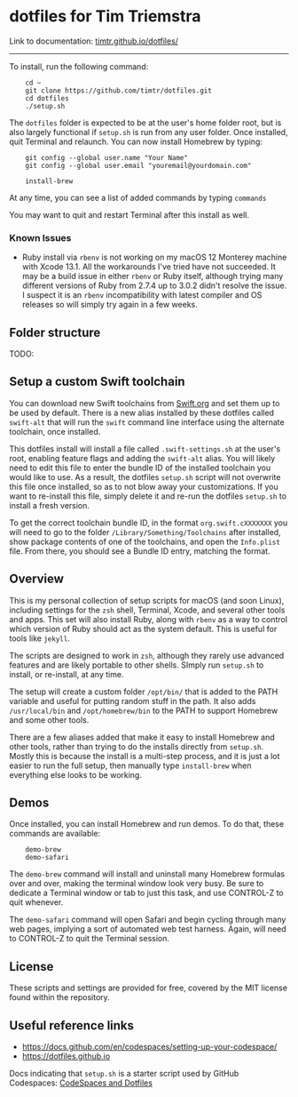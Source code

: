 # dotfiles for Tim Triemstra

Link to documentation: [timtr.github.io/dotfiles/](https://timtr.github.io/dotfiles/)

---

To install, run the following command:

```
    cd ~
    git clone https://github.com/timtr/dotfiles.git
    cd dotfiles
    ./setup.sh
```

The `dotfiles` folder is expected to be at the user's home folder root, but is also largely functional if `setup.sh` is run from any user folder. Once installed, quit Terminal and relaunch. You can now install Homebrew by typing:

```
    git config --global user.name "Your Name"
    git config --global user.email "youremail@yourdomain.com"
    
    install-brew
```

At any time, you can see a list of added commands by typing `commands`

You may want to quit and restart Terminal after this install as well.


### Known Issues

- Ruby install via `rbenv` is not working on my macOS 12 Monterey machine with Xcode 13.1. All the workarounds I've tried have not succeeded. It may be a build issue in either `rbenv` or Ruby itself, although trying many different versions of Ruby from 2.7.4 up to 3.0.2 didn't resolve the issue. I suspect it is an `rbenv` incompatibility with latest compiler and OS releases so will simply try again in a few weeks.


## Folder structure

TODO: 



## Setup a custom Swift toolchain

You can download new Swift toolchains from [Swift.org](https://swift.org/download/#snapshots) and set them up to be used by default. There is a new alias installed by these dotfiles called `swift-alt` that will run the `swift` command line interface using the alternate toolchain, once installed.

This dotfiles install will install a file called `.swift-settings.sh` at the user's root, enabling feature flags and adding the `swift-alt` alias. You will likely need to edit this file to enter the bundle ID of the installed toolchain you would like to use. As a result, the dotfiles `setup.sh` script will not overwrite this file once installed, so as to not blow away your customizations. If you want to re-install this file, simply delete it and re-run the dotfiles `setup.sh` to install a fresh version.

To get the correct toolchain bundle ID, in the format `org.swift.cXXXXXXX` you will need to go to the folder `/Library/Something/Toolchains` after installed, show package contents of one of the toolchains, and open the `Info.plist` file. From there, you should see a Bundle ID entry, matching the format.



## Overview

This is my personal collection of setup scripts for macOS (and soon Linux), including settings for the `zsh` shell, Terminal, Xcode, and several other tools and apps. This set will also install Ruby, along with `rbenv` as a way to control which version of Ruby should act as the system default. This is useful for tools like `jekyll`.

The scripts are designed to work in `zsh`, although they rarely use advanced features and are likely portable to other shells. SImply run `setup.sh` to install, or re-install, at any time.

The setup will create a custom folder `/opt/bin/` that is added to the PATH variable and useful for putting random stuff in the path. It also adds `/usr/local/bin` and `/opt/homebrew/bin` to the PATH to support Homebrew and some other tools. 

There are a few aliases added that make it easy to install Homebrew and other tools, rather than trying to do the installs directly from `setup.sh`. Mostly this is because the install is a multi-step process, and it is just a lot easier to run the full setup, then manually type `install-brew` when everything else looks to be working.


## Demos

Once installed, you can install Homebrew and run demos. To do that, these commands are available:

```
    demo-brew
    demo-safari
```

The `demo-brew` command will install and uninstall many Homebrew formulas over and over, making the terminal window look very busy. Be sure to dedicate a Terminal window or tab to just this task, and use CONTROL-Z to quit whenever.

The `demo-safari` command will open Safari and begin cycling through many web pages, implying a sort of automated web test harness. Again, will need to CONTROL-Z to quit the Terminal session.





## License

These scripts and settings are provided for free, covered by the MIT license found within the repository.



## Useful reference links

- https://docs.github.com/en/codespaces/setting-up-your-codespace/
- https://dotfiles.github.io

Docs indicating that `setup.sh` is a starter script used by GitHub Codespaces: [CodeSpaces and Dotfiles](https://docs.github.com/en/codespaces/customizing-your-codespace/personalizing-codespaces-for-your-account)


